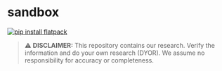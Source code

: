 # sandbox

[![pip install flatpack](https://img.shields.io/badge/pip%20install-flatpack-5865f2)](https://pypi.org/project/flatpack/)

> :warning: **DISCLAIMER:** This repository contains our research. Verify the information and do your own research (DYOR). We assume no responsibility for accuracy or completeness.

